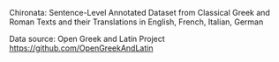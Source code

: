 Chironata: Sentence-Level Annotated Dataset from Classical Greek and Roman Texts and their Translations in English, French, Italian, German

Data source: Open Greek and Latin Project https://github.com/OpenGreekAndLatin
